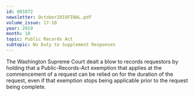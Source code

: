 ```yaml
---
id: 001072
newsletter: October2019FINAL.pdf
volume_issue: 17-10
year: 2019
month: 10
topic: Public Records Act
subtopic: No Duty to Supplement Responses
---
```


The Washington Supreme Court  dealt a  blow to records requestors by holding that a Public-Records-Act exemption that applies at the commencement of a request can be relied on for the duration of the request, even if that exemption stops being applicable prior to the request being complete.